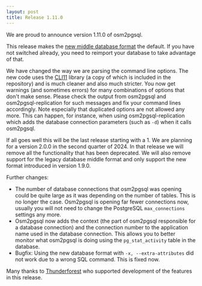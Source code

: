 ```yaml
---
layout: post
title: Release 1.11.0
---
```


We are proud to announce version 1.11.0 of osm2pgsql.

This release makes the [new middle database
format](https://blog.jochentopf.com/2023-07-25-improving-the-middle-of-osm2pgsql.html)
the default. If you have not switched already, you need to reimport your
database to take advantage of that.

We have changed the way we are parsing the command line options. The new code
uses the [CLI11](https://github.com/CLIUtils/CLI11) library (a copy of which is
included in the repository) and is much cleaner and also much stricter. You now
get warnings (and sometimes errors) for many combinations of options that don't
make sense. Please check the output from osm2pgsql and osm2pgsql-replication
for such messages and fix your command lines accordingly. Note especially that
duplicated options are not allowed any more. This can happen, for instance,
when using osm2pgsql-replication which adds the database connection parameters
(such as `-d`) when it calls osm2pgsql.

If all goes well this will be the last release starting with a 1. We are
planning for a version 2.0.0 in the second quarter of 2024. In that release we
will remove all the functionality that has been deprecated. We will also remove
support for the legacy database middle format and only support the new format
introduced in version 1.9.0.

Further changes:
* The number of database connections that osm2pgsql was opening could be quite
  large as it was depending on the number of tables. This is no longer the case.
  Osm2pgsql is opening far fewer connections now, usually you will not need to
  change the PostgreSQL `max_connections` settings any more.
* Osm2pgsql now adds the context (the part of osm2pgsql responsible for a
  database connection) and the connection number to the application name
  used in the database connection. This allows you to better monitor what
  osm2pgsql is doing using the `pg_stat_activity` table in the database.
* Bugfix: Using the new database format with `-x, --extra-attributes` did not
  work due to a wrong SQL command. This is fixed now.

Many thanks to [Thunderforest](https://www.thunderforest.com/) who
supported development of the features in this release.

